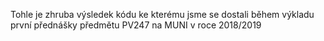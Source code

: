Tohle je zhruba výsledek kódu ke kterému jsme se dostali během výkladu první přednášky předmětu PV247 na MUNI v roce 2018/2019
